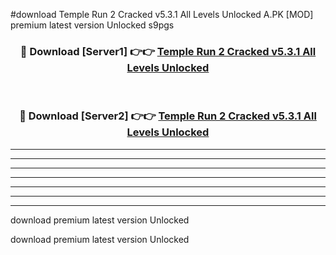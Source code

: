 #download Temple Run 2 Cracked v5.3.1 All Levels Unlocked A.PK [MOD] premium latest version Unlocked s9pgs 



<div align="center">
<h3>🔴 Download [Server1] 👉👉 <a href="https://download1apk.web.app/">Temple Run 2 Cracked v5.3.1 All Levels Unlocked</a></h3><br>

<h3>🔴 Download [Server2] 👉👉 <a href="https://download1apk.web.app/">Temple Run 2 Cracked v5.3.1 All Levels Unlocked</a></h3>
</div>





----------------------------------------------------------

----------------------------------------------------------

----------------------------------------------------------

----------------------------------------------------------

----------------------------------------------------------

----------------------------------------------------------

----------------------------------------------------------

download premium latest version Unlocked

download premium latest version Unlocked
